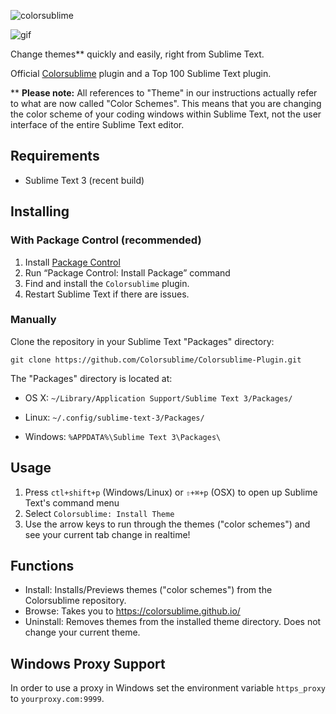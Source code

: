 ![colorsublime](https://colorsublime.github.io/assets/img/ColorSublime_logo.png)

![gif](https://colorsublime.github.io/Colorsublime-Plugin/colorsublime.gif)

Change themes** quickly and easily, right from Sublime Text.

Official [Colorsublime](https://colorsublime.github.io/) plugin and a Top 100 Sublime Text plugin.

** **Please note:** All references to "Theme" in our instructions actually refer to what are now called "Color Schemes". This means that you are changing the color scheme of your coding windows within Sublime Text, not the user interface of the entire Sublime Text editor.

Requirements
------------
* Sublime Text 3 (recent build)

Installing
----------
### With Package Control (recommended)
1. Install [Package Control](https://sublime.wbond.net/installation)
2. Run “Package Control: Install Package” command
3. Find and install the `Colorsublime` plugin.
4. Restart Sublime Text if there are issues.

### Manually
Clone the repository in your Sublime Text "Packages" directory:

    git clone https://github.com/Colorsublime/Colorsublime-Plugin.git

The "Packages" directory is located at:

* OS X: `~/Library/Application Support/Sublime Text 3/Packages/`

* Linux: `~/.config/sublime-text-3/Packages/`

* Windows: `%APPDATA%\Sublime Text 3\Packages\`

Usage
-----
1. Press `ctl+shift+p` (Windows/Linux) or `⇧+⌘+p` (OSX) to open up Sublime Text's command menu
2. Select `Colorsublime: Install Theme`
3. Use the arrow keys to run through the themes ("color schemes") and see your current tab change in realtime!

Functions
---------
* Install: Installs/Previews themes ("color schemes") from the Colorsublime repository.
* Browse: Takes you to https://colorsublime.github.io/
* Uninstall: Removes themes from the installed theme directory. Does not change your current theme.

Windows Proxy Support
---------------------
In order to use a proxy in Windows set the environment variable `https_proxy` to `yourproxy.com:9999`.
